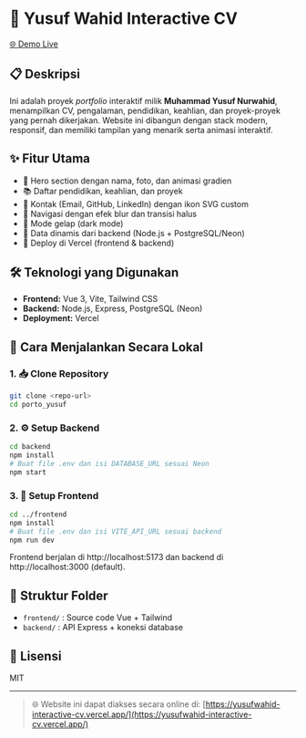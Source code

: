 # 🚀 Yusuf Wahid Interactive CV

[🌐 Demo Live](https://yusufwahid-interactive-cv.vercel.app/)

## 📋 Deskripsi

Ini adalah proyek _portfolio_ interaktif milik **Muhammad Yusuf Nurwahid**, menampilkan CV, pengalaman, pendidikan, keahlian, dan proyek-proyek yang pernah dikerjakan. Website ini dibangun dengan stack modern, responsif, dan memiliki tampilan yang menarik serta animasi interaktif.

## ✨ Fitur Utama

- 🎯 Hero section dengan nama, foto, dan animasi gradien
- 📚 Daftar pendidikan, keahlian, dan proyek
- 📧 Kontak (Email, GitHub, LinkedIn) dengan ikon SVG custom
- 🧭 Navigasi dengan efek blur dan transisi halus
- 🌙 Mode gelap (dark mode)
- 🔄 Data dinamis dari backend (Node.js + PostgreSQL/Neon)
- 🚀 Deploy di Vercel (frontend & backend)

## 🛠️ Teknologi yang Digunakan

- **Frontend:** Vue 3, Vite, Tailwind CSS
- **Backend:** Node.js, Express, PostgreSQL (Neon)
- **Deployment:** Vercel

## 🚀 Cara Menjalankan Secara Lokal

### 1. 📥 Clone Repository

```bash
git clone <repo-url>
cd porto_yusuf
```

### 2. ⚙️ Setup Backend

```bash
cd backend
npm install
# Buat file .env dan isi DATABASE_URL sesuai Neon
npm start
```

### 3. 🎨 Setup Frontend

```bash
cd ../frontend
npm install
# Buat file .env dan isi VITE_API_URL sesuai backend
npm run dev
```

Frontend berjalan di http://localhost:5173 dan backend di http://localhost:3000 (default).

## 📁 Struktur Folder

- `frontend/` : Source code Vue + Tailwind
- `backend/` : API Express + koneksi database

## 📄 Lisensi

MIT

---

> 🌐 Website ini dapat diakses secara online di: [https://yusufwahid-interactive-cv.vercel.app/](https://yusufwahid-interactive-cv.vercel.app/)
